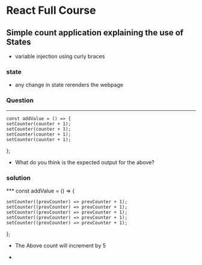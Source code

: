 # React Full Course

## Simple count application explaining the use of States

- variable injection using curly braces

### state

- any change in state rerenders the webpage

### Question

 ***
    const addValue = () => {
    setCounter(counter + 1);
    setCounter(counter + 1);
    setCounter(counter + 1);
    setCounter(counter + 1);
  };

- What do you think is the expected output for the above?

### solution

*** const addValue = () => {
  
    setCounter((prevCounter) => prevCounter + 1);
    setCounter((prevCounter) => prevCounter + 1);
    setCounter((prevCounter) => prevCounter + 1);
    setCounter((prevCounter) => prevCounter + 1);
    setCounter((prevCounter) => prevCounter + 1);
  };

- The Above count will increment by 5

-
